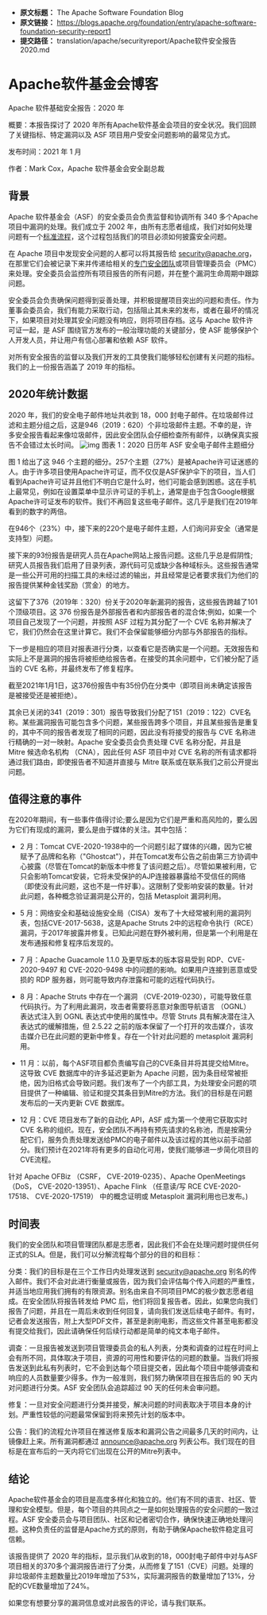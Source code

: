 - **原文标题：** The Apache Software Foundation Blog
- **原文链接：** https://blogs.apache.org/foundation/entry/apache-software-foundation-security-report1
- **提交路径：** translation/apache/securityreport/Apache软件安全报告2020.md

# Apache软件基金会博客
Apache 软件基础安全报告：2020 年

概要：本报告探讨了 2020  年所有Apache软件基金会项目的安全状况。我们回顾了关键指标、特定漏洞以及 ASF 项目用户受安全问题影响的最常见方式。

发布时间：2021 年 1 月

作者：Mark Cox，Apache 软件基金会安全副总裁

## 背景

Apache 软件基金会（ASF）的安全委员会负责监督和协调所有 340 多个Apache项目中漏洞的处理。我们成立于 2002 年，由所有志愿者组成，我们对如何处理问题有一个[标准流程](https://s.apache.org/cveprocess)，这个过程包括我们的项目必须如何披露安全问题。

 在 Apache 项目中发现安全问题的人都可以将其报告给 security@apache.org，在那里它们会被记录下来并传递给相关的[专门安全团队](https://apache.org/security/projects.html)或项目管理委员会（PMC）来处理。安全委员会监控所有项目报告的所有问题，并在整个漏洞生命周期中跟踪问题。

安全委员会负责确保问题得到妥善处理，并积极提醒项目突出的问题和责任。作为董事会委员会，我们有能力采取行动，包括阻止其未来的发布，或者在最坏的情况下，如果项目对处理其安全问题没有响应，则将项目存档。这与 Apache 软件许可证一起，是 ASF 围绕官方发布的一般治理功能的关键部分，使 ASF 能够保护个人开发人员，并让用户有信心部署和依赖 ASF 软件。

对所有安全报告的监督以及我们开发的工具使我们能够轻松创建有关问题的指标。我们的上一份报告涵盖了 2019 年的指标。

## 2020年统计数据
2020 年，我们的安全电子邮件地址共收到 18，000 封电子邮件。在垃圾邮件过滤和主题分组之后，这是946（2019：620）个非垃圾邮件主题。不幸的是，许多安全报告看起来像垃圾邮件，因此安全团队会仔细检查所有邮件，以确保真实报告不会错过太长时间。
![img](https://lh5.googleusercontent.com/oNWUqrENFNXhWmIgpq1Sq9LLO9LbJdOXcxf0M4LomAYDGiENfs60pIdAHkttKM4kMDf2IfKVja-IjJA9lYOwabmW-xyIwxvuC0D4LEaA9LLp57HWONyR3VscbR80ndJMXz7Zr2jA)
图表 1：2020 日历年 ASF 安全电子邮件主题细分


图 1 给出了这 946 个主题的细分。257个主题（27%）是被Apache许可证迷惑的人。由于许多项目使用Apache许可证，而不仅仅是ASF保护伞下的项目，当人们看到Apache许可证并且他们不明白它是什么时，他们可能会感到困惑。这在手机上最常见，例如在设置菜单中显示许可证的手机上，通常是由于包含Google根据Apache许可证发布的软件。我们不再回复这些电子邮件。这几乎是我们在2019年看到的数字的两倍。

在946个（23%）中，接下来的220个是电子邮件主题，人们询问非安全（通常是支持型）问题。

接下来的93份报告是研究人员在Apache网站上报告问题。这些几乎总是假阴性;研究人员报告我们启用了目录列表，源代码可见或缺少各种域标头。这些报告通常是一些公开可用的扫描工具的未经过滤的输出，并且经常是记者要求我们为他们的报告提供某种金钱奖励（赏金）的地方。

这留下了376（2019年：320）份关于2020年新漏洞的报告，这些报告跨越了101个顶级项目。这 376 份报告是外部报告者和内部报告者的混合体;例如，如果一个项目自己发现了一个问题，并按照 ASF 过程为其分配了一个 CVE 名称并解决了它，我们仍然会在这里计算它。我们不会保留能够细分内部与外部报告的指标。

下一步是相应的项目对报表进行分类，以查看它是否确实是一个问题。无效报告和实际上不是漏洞的报告将被拒绝给报告者。在接受的其余问题中，它们被分配了适当的 CVE 名称，并最终发布了修复程序。

截至2021年1月1日，这376份报告中有35份仍在分类中（即项目尚未确定该报告是被接受还是被拒绝）。

其余已关闭的341（2019：301）报告导致我们分配了151（2019：122）CVE名称。某些漏洞报告可能包含多个问题，某些报告跨多个项目，并且某些报告是重复的，其中不同的报告者发现了相同的问题，因此没有将接受的报告与 CVE 名称进行精确的一对一映射。Apache 安全委员会负责处理 CVE 名称分配，并且是 Mitre 候选命名机构 （CNA），因此任何 ASF 项目中对 CVE 名称的所有请求都将通过我们路由，即使报告者不知道并直接与 Mitre 联系或在联系我们之前公开提出问题。

## 值得注意的事件
在2020年期间，有一些事件值得讨论;要么是因为它们是严重和高风险的，要么因为它们有现成的漏洞，要么是由于媒体的关注。其中包括：

- 2 月：Tomcat CVE-2020-1938中的一个问题引起了媒体的兴趣，因为它被赋予了品牌和名称（"Ghostcat"），并在Tomcat发布公告之前由第三方协调中心披露（尽管在Tomcat的新版本中修复了该问题之后）。尽管如果被利用，它只会影响Tomcat安装，它将未受保护的AJP连接器暴露给不受信任的网络（即使没有此问题，这也不是一件好事）。这限制了受影响安装的数量。针对此问题，各种概念验证漏洞是公开的，包括 Metasploit 漏洞利用。

- 5 月：网络安全和基础设施安全局（CISA）发布了十大经常被利用的漏洞列表，包括CVE-2017-5638，这是Apache Struts 2中的远程命令执行（RCE）漏洞，于2017年披露并修复。已知此问题在野外被利用，但是第一个利用是在发布通报和修复程序后发现的。

- 7 月：Apache Guacamole 1.1.0 及更早版本的版本容易受到 RDP、CVE-2020-9497 和 CVE-2020-9498 中的问题的影响。如果用户连接到恶意或受损的 RDP 服务器，则可能导致内存泄露和可能的远程代码执行。

- 8 月：Apache Struts 中存在一个漏洞 （CVE-2019-0230），可能导致任意代码执行。为了利用此漏洞，攻击者需要将恶意对象图导航语言 （OGNL） 表达式注入到 OGNL 表达式中使用的属性中。尽管 Struts 具有解决潜在注入表达式的缓解措施，但 2.5.22 之前的版本保留了一个打开的攻击媒介，该攻击媒介已在此问题的更新中修复。存在一个针对此问题的 metasploit 漏洞利用。

- 11 月：以前，每个ASF项目都负责编写自己的CVE条目并将其提交给Mitre。这导致 CVE 数据库中的许多延迟更新为 Apache 问题，因为条目经常被拒绝，因为旧格式会导致问题。我们发布了一个内部工具，为处理安全问题的项目提供了一种编辑、验证和提交其条目到Mitre的方法。我们的目标是在问题发布后的一天内更新 CVE 数据库。

- 12 月：CVE 项目发布了新的自动化 API，ASF 成为第一个使用它获取实时 CVE 名称的组织。现在，安全团队不再持有预先请求的名称池，而是按需分配它们，服务负责处理发送给PMC的电子邮件以及该过程的其他以前手动部分。我们预计在2021年将有更多的自动化可用，使我们能够进一步简化项目的CVE流程。

针对 Apache OFBiz （CSRF， CVE-2019-0235）、Apache OpenMeetings （DoS， CVE-2020-13951）、Apache Flink （任意读/写 RCE CVE-2020-17518、 CVE-2020-17519） 中的概念证明或 Metasploit 漏洞利用也已发布。)

## 时间表
我们的安全团队和项目管理团队都是志愿者，因此我们不会在处理问题时提供任何正式的SLA。但是，我们可以分解流程每个部分的目的和目标：

分类：我们的目标是在三个工作日内处理发送到 security@apache.org 别名的传入邮件。我们不会对此进行衡量或报告，因为我们会评估每个传入问题的严重性，并适当地应用我们拥有的有限资源。别名由来自不同项目PMC的极少数志愿者组成。在安全团队将报告转发给 PMC 后，他们将回复报告者。因此，如果您向我们报告了问题，并且在一周后未收到任何回复，请向我们发送后续电子邮件。有时，记者会发送报告，附上大型PDF文件，甚至是剥削电影，而这些文件甚至电影都没有提交给我们，因此请确保任何后续行动都是简单的纯文本电子邮件。

调查：一旦报告被发送到项目管理委员会的私人列表，分类和调查的过程在时间上会有所不同，具体取决于项目，资源的可用性和要评估的问题的数量。当我们将报告发送到此私有列表时，它不会到达每个项目提交者，因此每个项目中能够调查和响应的人员数量要少得多。作为一般准则，我们努力确保项目在报告后的 90 天内对问题进行分类。ASF 安全团队会追踪超过 90 天的任何未会审问题。

修复：一旦对安全问题进行分类并接受，解决问题的时间表取决于项目本身的计划。严重性较低的问题最常保留到将来预先计划的版本中。

公告：我们的流程允许项目在推送修复版本和漏洞公告之间最多几天的时间内，让镜像赶上来。所有漏洞都通过 announce@apache.org 列表公布。我们现在的目标是在宣布后的一天内将它们出现在公开的Mitre列表中。

## 结论
Apache软件基金会的项目是高度多样化和独立的。他们有不同的语言、社区、管理和安全模型。但是，每个项目的共同点之一是如何处理报告的安全问题的一致过程。ASF 安全委员会与项目团队、社区和记者密切合作，确保快速正确地处理问题。这种负责任的监督是Apache方式的原则，有助于确保Apache软件稳定且可信赖。

该报告提供了 2020 年的指标，显示我们从收到的18，000封电子邮件中对与ASF项目相关的370多个漏洞报告进行了分类，从而修复了151（CVE）问题。处理的非垃圾邮件主题数量比2019年增加了53%，实际漏洞报告的数量增加了13%，分配的CVE数量增加了24%。

如果您有想要分享的漏洞信息或对此报告的评论，请与我们联系。
